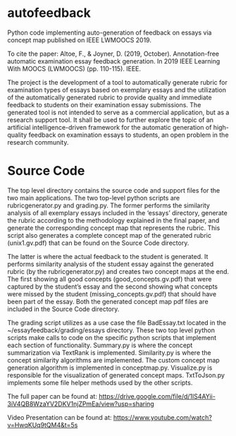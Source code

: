 # autofeedback
Python code implementing auto-generation of feedback on essays via concept map published on IEEE LWMOOCS 2019.

To cite the paper:
Altoe, F., & Joyner, D. (2019, October). Annotation-free automatic examination essay feedback generation. In 2019 IEEE Learning With MOOCS (LWMOOCS) (pp. 110-115). IEEE.

The project is the development of a tool to automatically generate rubric for examination types of essays based on exemplary essays and the utilization of the automatically generated rubric to provide quality and immediate feedback to students on their examination essay submissions. The generated tool is not intended to serve as a commercial application, but as a research support tool. It shall be used to further explore the topic of an artificial intelligence-driven framework for the automatic generation of high-quality feedback on examination essays to students, an open problem in the research community.

# Source Code
The top level directory contains the source code and support files for the two main applications. The two top-level python scripts are rubricgenerator.py and grading.py. The former performs the similarity analysis of all exemplary essays included in the ‘essays’ directory, generate the rubric according to the methodology explained in the final paper, and generate the corresponding concept map that represents the rubric. This script also generates a complete concept map of the generated rubric (unix1.gv.pdf) that can be found on the Source Code directory.

The latter is where the actual feedback to the student is generated. It performs similarity analysis of the student essay against the generated rubric (by the rubricgenerator.py) and creates two concept maps at the end. The first showing all good concepts (good_concepts.gv.pdf) that were captured by the student’s essay and the second showing what concepts were missed by the student (missing_concepts.gv.pdf) that should have been part of the essay. Both the generated concept map pdf files are included in the Source Code directory.

The grading script utilizes as a use case the file BadEssay.txt located in the ~/essayfeedback/grading/essays directory.
These two top level python scripts make calls to code on the specific python scripts that implement each section of functionality. Summary.py is where the concept summarization via TextRank is implemented. Similarity.py is where the concept similarity algorithms are implemented. The custom concept map generation algorithm is implemented in conceptmap.py. Visualize.py is responsible for the visualization of generated concept maps. TxtToJson.py implements some file helper methods used by the other scripts.

The full paper can be found at: 
https://drive.google.com/file/d/1lS4AYii-3iV4QB8WzaYV2DKV1njZPmEa/view?usp=sharing

Video Presentation can be found at:
https://www.youtube.com/watch?v=HwqKUq9tQM4&t=5s
